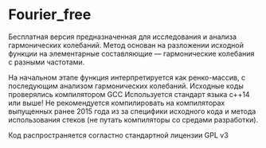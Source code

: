 # Fourier_free
Бесплатная версия предназначенная для исследования и анализа гармонических колебаний.
Метод основан на разложении исходной функции на элементарные составляющие — гармонические колебания
с разными частотами.

На начальном этапе функция интерпретируется как ренко-массив, с последующим анализом гармонических колебаний.
Исходные коды проверялись компилятором GCC
Используется стандарт языка с++14 или выше! Не рекомендуется компилировать на компиляторах выпущенных ранее 2015 года из за специфики исходного кода и метода использования стеков (не путать компиляторы со средами разработки).

Код распространяется согластно стандартной лицензии GPL v3
